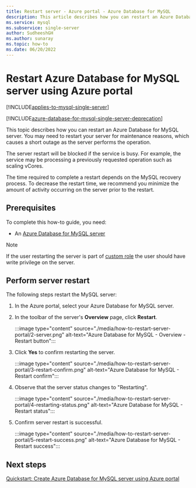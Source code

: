 ```yaml
---
title: Restart server - Azure portal - Azure Database for MySQL
description: This article describes how you can restart an Azure Database for MySQL server using the Azure portal.
ms.service: mysql
ms.subservice: single-server
author: SudheeshGH
ms.author: sunaray
ms.topic: how-to
ms.date: 06/20/2022
---
```


# Restart Azure Database for MySQL server using Azure portal

[!INCLUDE[applies-to-mysql-single-server](../includes/applies-to-mysql-single-server.md)]

[!INCLUDE[azure-database-for-mysql-single-server-deprecation](../includes/azure-database-for-mysql-single-server-deprecation.md)]

This topic describes how you can restart an Azure Database for MySQL server. You may need to restart your server for maintenance reasons, which causes a short outage as the server performs the operation.

The server restart will be blocked if the service is busy. For example, the service may be processing a previously requested operation such as scaling vCores.

The time required to complete a restart depends on the MySQL recovery process. To decrease the restart time, we recommend you minimize the amount of activity occurring on the server prior to the restart.

## Prerequisites
To complete this how-to guide, you need:
- An [Azure Database for MySQL server](quickstart-create-mysql-server-database-using-azure-portal.md)

>[!NOTE]
>If the user restarting the server is part of [custom role](../../role-based-access-control/custom-roles.md) the user should have write privilege on the server.


## Perform server restart

The following steps restart the MySQL server:

1. In the Azure portal, select your Azure Database for MySQL server.

2. In the toolbar of the server's **Overview** page, click **Restart**.

   :::image type="content" source="./media/how-to-restart-server-portal/2-server.png" alt-text="Azure Database for MySQL - Overview - Restart button":::

3. Click **Yes** to confirm restarting the server.

   :::image type="content" source="./media/how-to-restart-server-portal/3-restart-confirm.png" alt-text="Azure Database for MySQL - Restart confirm":::

4. Observe that the server status changes to "Restarting".

   :::image type="content" source="./media/how-to-restart-server-portal/4-restarting-status.png" alt-text="Azure Database for MySQL - Restart status":::

5. Confirm server restart is successful.

   :::image type="content" source="./media/how-to-restart-server-portal/5-restart-success.png" alt-text="Azure Database for MySQL - Restart success":::

## Next steps

[Quickstart: Create Azure Database for MySQL server using Azure portal](./quickstart-create-mysql-server-database-using-azure-portal.md)
